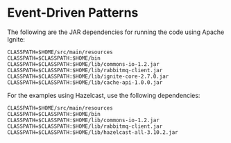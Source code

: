 # Event-Driven Patterns

The following are the JAR dependencies for running the code using Apache Ignite:

```
CLASSPATH=$HOME/src/main/resources
CLASSPATH=$CLASSPATH:$HOME/bin
CLASSPATH=$CLASSPATH:$HOME/lib/commons-io-1.2.jar
CLASSPATH=$CLASSPATH:$HOME/lib/rabbitmq-client.jar
CLASSPATH=$CLASSPATH:$HOME/lib/ignite-core-2.7.0.jar
CLASSPATH=$CLASSPATH:$HOME/lib/cache-api-1.0.0.jar
```
For the examples using Hazelcast, use the following dependencies:
```
CLASSPATH=$HOME/src/main/resources
CLASSPATH=$CLASSPATH:$HOME/bin
CLASSPATH=$CLASSPATH:$HOME/lib/commons-io-1.2.jar
CLASSPATH=$CLASSPATH:$HOME/lib/rabbitmq-client.jar
CLASSPATH=$CLASSPATH:$HOME/lib/hazelcast-all-3.10.2.jar
```
